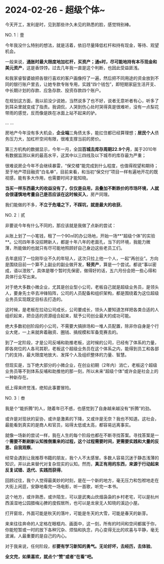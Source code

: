 # 2024-02-26 - 超级个体~

今天开工，发利是时，见到那些许久未见的熟悉的脸，感觉特别棒。

NO. 1｜壹

今年我没什么特别的想法，就是活着，依旧尽量降低杠杆和持有现金，等待、观望机会。

一般来说，**通胀时最大限度地加杠杆，买资产；通s时，尽可能地持有本币现金和美元资产**，这是香饽饽。过去几年我一直是这个判断，也因此受益匪浅。

和我家睿智婆娘把各银行喜欢的客户画像捋了一遍，然后把不同用途的资金放到不同的银行账户里去，让她专款专账专用，实践“四个钱包”，即短期家庭生活开支、中长期计划的存款、应急存款、投资存款四个账户。

在规划这方面，我以前没少说她，当然说多了也不好，说者无意听者有心，听多了到耳朵里就变成了指责。我调侃，人哭到伤心处时哭得真是很难听，没有一点梨花带雨的感觉，反而像是跌在冰面上站不起来的驴。

... ...

房地产今年没有多大机会，**企业端**三角债太多，能扛住都已经算理想；**居民个人**债务压力大，加杠杆空间有限，很难支撑当前的房价。

第三方机构的数据显示，今年一月，全国**百城去库存周期22.9个月**，属于2010年有数据监测以来的最高水平，这其中以三四线及以下城市的库存最为严重；

很难说房企今年不会继续暴雷，“保交楼”能完成到什么程度，也值得观望和期待；至于地产项目融资“白名单”，目前来看，和当初“保交付”项目一样有遍地开花的既视感，能有多大作用，也需要时间才能知晓。

**当买一样东西最大的收益没有了，仅仅是自用，且叠加不断跌价的市场环境，人就会很谨慎地考量自己是否应该在这时候买入**，房产同理。

我们能做的不多，**不立于危墙之下，不踩坑，就是最大的收获**。

NO. 2｜贰

非要说今年有什么不同的，那应该就是我做了点新的尝试：

从账上划了一小笔钱，租了一个90㎡的办公场地，开始一场**“超级个体”的实验**。公司四年多没招聘新人，都是十年八年的老面孔，当下的环境，我能力微薄，所能做的也就只有尽可能地照顾好自己身边这些老员工们。

去年底招了一位刚毕业不久的年轻人，这次只拉上他一个人，一起“再创业”。方向是围绕目前一个算不上副业的副业做开发，**轻资产**，算是一个尝试。都说“事以密成，语以泄败”，具体是哪个暂时先保密，做得好的话，五六月份会把一些心得和具体行业写出来。

对于绝大多数小微企业，尤其是创业型小公司，老板自己就是超级业务员，是领头人，要身先士卒去冲锋陷阵，公司的人员配备和组织架构，都是围绕着为这位超级业务员实现既定目标去打造的。

这时候，是老板在拉动公司成长，公司要成长，领头人要知道怎样把各类合适的人组织起来，把合适的资源组合起来，赋予公司创业最大的成功可能。

绝大多数初创阶段的小公司，不需要大搞排场和一堆人员配置，除非你自身是个行业大佬，一上来就奔着融资、圈钱、搞规模和军备竞赛去的。

到了一定阶段，才是公司反哺和助推老板，这时候的公司，已经有了体系的力量，即各岗位的人各司其职，老板这个超级业务员在这个体系之内，能得到员工和各部门的支持，最大限度地放大、发挥个人及组织整体的力量、智慧。

但现实是，当下绝大部分的小微企业，在创业初期（2年内）消亡，老板这个超级业务员等不到体系反哺和助推他的那一刻，所以未来“超级个体”或许会是社会上的一种新存在。

纸上得来终觉浅，绝知此事要冒险。

NO. 3｜叁

我是个“能折腾”的人，随着年已不惑，也感觉到了自身越来越没有“折腾”的劲。

或许是对现状的妥协，或许是激素的下降，又或许是无奈？我也不知道。这社会，最能看到真实的是商人和官员，站得太低或太高，都容易远离事实。

就像一场新的尝试一样，我在人生的每个阶段也都在不断寻找答案。寻找答案是一个**需要不断刷新认知推倒重来的过程，这个过程需要时间，更需要实践和大量的反思、自我观察**。

经常会遇到让我推荐书籍的朋友，我个人不太感冒。多数人容易沉迷于静态浅薄的知识，并以此来替代对复杂现实的认知。然而，**真正有用的东西，来源于行动起来反复试错、迭代、实践而获得**。

回顾过往，我个人觉得最美妙的时刻，是在一个新的地方，毫无压力和包袱地走在大街上闲逛，安静地看完一场电影，听一首歌，听完一本书。

这个地方，或许熟悉，或许陌生，可以是武夷山炊烟袅袅的乡村老宅，可以是杭州西溪湿地公园腊梅沁脾的度假居所，也可以是龙泉无人知晓的溪边小屋。

打开窗帘，外面可能是秋天的落叶，可能是冬天的大雪，可能是春天的新芽。

来来往往奔命的人定格在眼框内、画面中，这一刻，所有的时间和空间都属于你，你能短暂或一时的放下各种冗杂、烦恼和执念，内心变得无比的欢喜与平静，毫无波澜，人最重要的是自己的内心。

对于我来说，任何阶段，都**要有学习新知的勇气。无论好坏，去经历，去体验**。

**全文完，如果喜欢，就点个“赞”或者“在看”吧。**